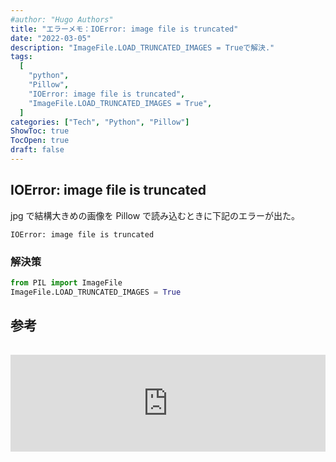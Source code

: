 ```yaml
---
#author: "Hugo Authors"
title: "エラーメモ：IOError: image file is truncated"
date: "2022-03-05"
description: "ImageFile.LOAD_TRUNCATED_IMAGES = Trueで解決."
tags:
  [
    "python",
    "Pillow",
    "IOError: image file is truncated",
    "ImageFile.LOAD_TRUNCATED_IMAGES = True",
  ]
categories: ["Tech", "Python", "Pillow"]
ShowToc: true
TocOpen: true
draft: false
---
```


## IOError: image file is truncated

jpg で結構大きめの画像を Pillow で読み込むときに下記のエラーが出た。

```
IOError: image file is truncated
```

### 解決策

```python
from PIL import ImageFile
ImageFile.LOAD_TRUNCATED_IMAGES = True
```

## 参考

<iframe class="hatenablogcard" style="width:100%;height:155px;margin:15px 0;max-width:720px;" title="PIL IOError: image file truncated with big images" src="https://hatenablog-parts.com/embed?url=https://stackoverflow.com/questions/12984426/pil-ioerror-image-file-truncated-with-big-images" frameborder="0" scrolling="no"></iframe>

